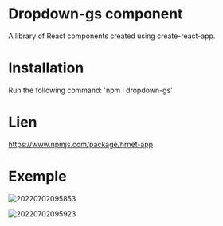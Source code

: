 # Dropdown-gs component

A library of React components created using create-react-app.

# Installation

Run the following command: 'npm i dropdown-gs'

# Lien


https://www.npmjs.com/package/hrnet-app


# Exemple

![20220702095853](https://user-images.githubusercontent.com/75996200/176992154-cbed2f90-a989-4246-a622-2b5d37cf2120.png)


![20220702095923](https://user-images.githubusercontent.com/75996200/176992159-b4e482f2-570d-46d8-a417-a3d908bd591d.png)
